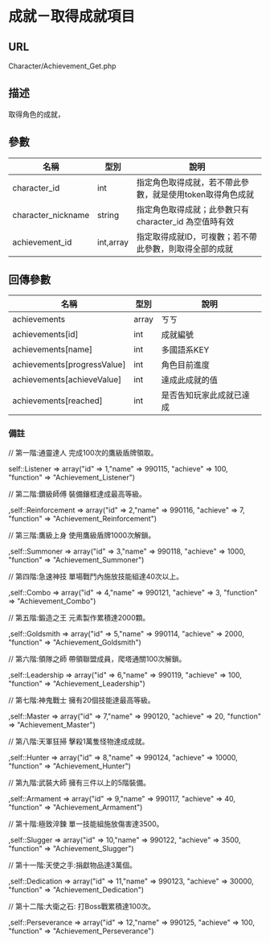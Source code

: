 # 成就－取得成就項目

## URL

Character\/Achievement\_Get.php

## 描述

取得角色的成就，

## 參數

| 名稱 | 型別 | 說明 |
| --- | --- | --- |
| character\_id | int | 指定角色取得成就，若不帶此參數，就是使用token取得角色成就 |
|character_nickname|string|指定角色取得成就；此參數只有character_id 為空值時有效|
| achievement\_id | int,array | 指定取得成就ID，可複數；若不帶此參數，則取得全部的成就 |

## 回傳參數

| 名稱 | 型別 | 說明 |
| --- | --- | --- |
| achievements | array | ㄎㄎ |
| achievements\[id\] | int | 成就編號 |
| achievements\[name\] | int | 多國語系KEY |
| achievements\[progressValue\] | int | 角色目前進度 |
| achievements\[achieveValue\] | int | 達成此成就的值 |
|achievements[reached]|int|是否告知玩家此成就已達成|

### 備註

\/\/ 第一階:通靈達人 完成100次的鷹級盾牌領取。

self::Listener =&gt; array\("id" =&gt; 1,"name" =&gt; 990115, "achieve" =&gt; 100, "function" =&gt; "Achievement\_Listener"\)

\/\/ 第二階:鑽級師傅 裝備鑲框達成最高等級。

,self::Reinforcement =&gt; array\("id" =&gt; 2,"name" =&gt; 990116, "achieve" =&gt; 7, "function" =&gt; "Achievement\_Reinforcement"\)

\/\/ 第三階:鷹級上身 使用鷹級盾牌1000次解鎖。

,self::Summoner =&gt; array\("id" =&gt; 3,"name" =&gt; 990118, "achieve" =&gt; 1000, "function" =&gt; "Achievement\_Summoner"\)

\/\/ 第四階:急速神技 單場戰鬥內施放技能組達40次以上。

,self::Combo =&gt; array\("id" =&gt; 4,"name" =&gt; 990121, "achieve" =&gt; 3, "function" =&gt; "Achievement\_Combo"\)

\/\/ 第五階:鍛造之王 元素製作累積達2000顆。

,self::Goldsmith =&gt; array\("id" =&gt; 5,"name" =&gt; 990114, "achieve" =&gt; 2000, "function" =&gt; "Achievement\_Goldsmith"\)

\/\/ 第六階:領隊之師 帶領聯盟成員，爬塔通關100次解鎖。

,self::Leadership =&gt; array\("id" =&gt; 6,"name" =&gt; 990119, "achieve" =&gt; 100, "function" =&gt; "Achievement\_Leadership"\)

\/\/ 第七階:神鬼戰士 擁有20個技能達最高等級。

,self::Master =&gt; array\("id" =&gt; 7,"name" =&gt; 990120, "achieve" =&gt; 20, "function" =&gt; "Achievement\_Master"\)

\/\/ 第八階:天軍狂掃 擊殺1萬隻怪物達成成就。

,self::Hunter =&gt; array\("id" =&gt; 8,"name" =&gt; 990124, "achieve" =&gt; 10000, "function" =&gt; "Achievement\_Hunter"\)

\/\/ 第九階:武裝大師 擁有三件以上的5階裝備。

,self::Armament =&gt; array\("id" =&gt; 9,"name" =&gt; 990117, "achieve" =&gt; 40, "function" =&gt; "Achievement\_Armament"\)

\/\/ 第十階:極致淬鍊 單一技能組施放傷害達3500。

,self::Slugger =&gt; array\("id" =&gt; 10,"name" =&gt; 990122, "achieve" =&gt; 3500, "function" =&gt; "Achievement\_Slugger"\)

\/\/ 第十一階:天使之手:捐獻物品達3萬個。

,self::Dedication =&gt; array\("id" =&gt; 11,"name" =&gt; 990123, "achieve" =&gt; 30000, "function" =&gt; "Achievement\_Dedication"\)

\/\/ 第十二階:大衛之石: 打Boss戰累積達100次。

,self::Perseverance =&gt; array\("id" =&gt; 12,"name" =&gt; 990125, "achieve" =&gt; 100, "function" =&gt; "Achievement\_Perseverance"\)

